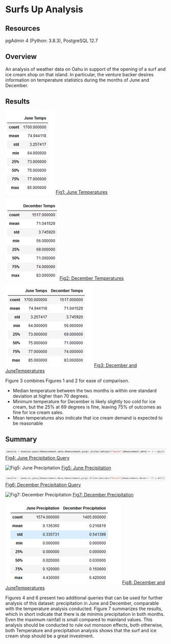 # Surfs Up Analysis
## Resources
pgAdmin 4 (Python: 3.8.3), PostgreSQL 12.7


## Overview
An analysis of weather data on Oahu in support of the opening of a surf and ice cream shop on that island.  In particular, the venture backer desires information on temperature statistics during the months of June and December.



## Results


![Fig1: June Temperatures](other_resources/01_June_Temperatures.png)
[Fig1: June Temperatures](other_resources/01_June_Temperatures.png?raw=true "Figure 1: June Temperatures")




![Fig2: December Temperatures](other_resources/02_December_Temperatures.png)
[Fig2: December Temperatures](other_resources/02_December_Temperatures.png?raw=true "Figure 2: December Temperatures")





![Fig3: December And June Temperatures](other_resources/03_June_and_December_Temperatures.png)
[Fig3: December and JuneTemperatures](other_resources/03_June_and_December_Temperatures.png?raw=true "Figure 3: December Temperatures")

Figure 3 combines Figures 1 and 2 for ease of comparison. 
- Median temperature between the two months is within one standard deviation at higher than 70 degrees.
- Minimum temperature for December is likely slightly too cold for ice cream, but the 25% at 69 degrees is fine, leaving 75% of outcomes as fine for ice cream sales.
- Mean temperatures also indicate that ice cream demand is expected to be reasonable

## Summary



![Fig4: June Precipitation Query](other_resources/04_June_Precipitation_Query.png)
[Fig4: June Precipitation Query](other_resources/04_June_Precipitation_Query.png?raw=true "Figure 4: June Precipitation Query")



![Fig5: June Precipitation](other_resources/05_June_Precipitation.png)
[Fig5: June Precipitation](other_resources/05_June_Precipitation.png?raw=true "Figure 5: June Precipitation")




![Fig6: December Precipitation Query](other_resources/06_December_Precipitation_Query.png)
[Fig6: December Precipitation Query](other_resources/06_December_Precipitation_Query.png?raw=true "Figure 6: December Precipitation Query")








![Fig7: December Precipitation](other_resources/07_December_Precipitation.png)
[Fig7: December Precipitation](other_resources/07_December_Precipitation.png?raw=true "Figure 7: December Precipitation")










![Fig8: December And June Temperatures](other_resources/08_June_and_December_Precipitation.png)
[Fig8: December and JuneTemperatures](other_resources/08_June_and_December_Precipitation.png?raw=true "Figure 8: December Temperatures")


Figures 4 and 6 present two additional queries that can be used for further analysis of this dataset: precipitation in June and December, comparable with the temperature analysis conducted.  Figure 7 summarizes the results, which in short indicate that there is de minimis precipitation in both months.  Even the maximum rainfall is small compared to mainland values.  This analysis should be conducted to rule out monsoon effects, both otherwise, both Temperature and precipitation analysis shows that the surf and ice cream shop should be a great investment.





